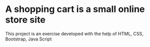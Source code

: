 # A shopping cart is a small online store site
This project is an exercise developed with the help of HTML, CSS, Bootstrap, Java Script
